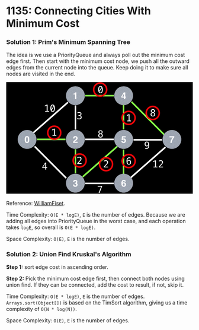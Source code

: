 # 1135: Connecting Cities With Minimum Cost

### Solution 1: Prim's Minimum Spanning Tree
The idea is we use a PriorityQueue and always poll out the minimum cost edge first. Then start with the minimum cost node, we push all the outward edges from the current node into the queue. Keep doing it to make sure all nodes are visited in the end. 

![chart](LC1135.png)

Reference: [WilliamFiset](https://www.youtube.com/watch?v=jsmMtJpPnhU&ab_channel=WilliamFiset).

Time Complexity: `O(E * logE)`, `E` is the number of edges. Because we are adding all edges into PriorityQueue in the worst case, and each operation takes `logE`, so overall is `O(E * logE)`.

Space Complexity: `O(E)`, `E` is the number of edges.

### Solution 2: Union Find Kruskal's Algorithm
**Step 1:** sort edge cost in ascending order. 

**Step 2:** Pick the minimum cost edge first, then connect both nodes using union find. If they can be connected, add the cost to result, if not, skip it.

Time Complexity: `O(E * logE)`, `E` is the number of edges. `Arrays.sort(Object[])` is based on the TimSort algorithm, giving us a time complexity of `O(N * log(N))`.

Space Complexity: `O(E)`, `E` is the number of edges.